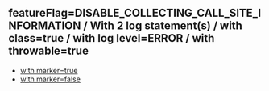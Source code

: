 ## featureFlag=DISABLE_COLLECTING_CALL_SITE_INFORMATION / With 2 log statement(s) / with class=true / with log level=ERROR / with throwable=true

* [with marker=true](marker-true/index.md)
* [with marker=false](marker-false/index.md)


